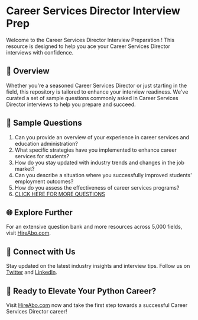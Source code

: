 # Career Services Director Interview Prep

Welcome to the Career Services Director Interview Preparation ! This resource is designed to help you ace your Career Services Director interviews with confidence.

## 🚀 Overview

Whether you're a seasoned Career Services Director or just starting in the field, this repository is tailored to enhance your interview readiness. We've curated a set of sample questions commonly asked in Career Services Director interviews to help you prepare and succeed.

## 📝 Sample Questions

1. Can you provide an overview of your experience in career services and education administration?
2. What specific strategies have you implemented to enhance career services for students?
3. How do you stay updated with industry trends and changes in the job market?
4. Can you describe a situation where you successfully improved students' employment outcomes?
5. How do you assess the effectiveness of career services programs?
6. [CLICK HERE FOR MORE QUESTIONS](https://hireabo.com/job/4_1_17/Career%20Services%20Director)

## 🌐 Explore Further

For an extensive question bank and more resources across 5,000 fields, visit [HireAbo.com](https://www.hireabo.com).

## 📱 Connect with Us

Stay updated on the latest industry insights and interview tips. Follow us on [Twitter](https://twitter.com/hireabo) and [LinkedIn](https://www.linkedin.com/in/hire-abo-3609972a8/).

## 🚀 Ready to Elevate Your Python Career?

Visit [HireAbo.com](https://www.hireabo.com) now and take the first step towards a successful Career Services Director career!